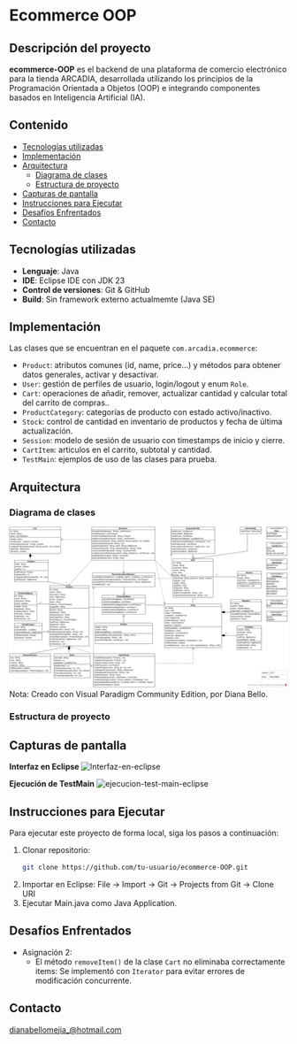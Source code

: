 # Ecommerce OOP

## Descripción del proyecto  
**ecommerce-OOP** es el backend de una plataforma de comercio electrónico para la tienda ARCADIA, desarrollada utilizando los principios de la Programación Orientada a Objetos (OOP) e integrando componentes basados en Inteligencia Artificial (IA). 

## Contenido
- [Tecnologías utilizadas](#tecnologías-utilizadas)
- [Implementación](#implementación)
- [Arquitectura](#arquitectura)
  - [Diagrama de clases](#diagrama-de-clases)
  - [Estructura de proyecto](#estructura-de-proyecto)
- [Capturas de pantalla](#capturas-de-pantalla)
- [Instrucciones para Ejecutar](#instrucciones-para-ejecutar)
- [Desafíos Enfrentados](#desafíos-enfrentados)
- [Contacto](#contacto)

## Tecnologías utilizadas  
- **Lenguaje**: Java  
- **IDE**: Eclipse IDE con JDK 23
- **Control de versiones**: Git & GitHub  
- **Build**: Sin framework externo actualmemte (Java SE)  

## Implementación
Las clases que se encuentran en el paquete `com.arcadia.ecommerce`:
- `Product`: atributos comunes (id, name, price…) y métodos para obtener datos generales, activar y desactivar.
- `User`: gestión de perfiles de usuario, login/logout y enum `Role`.
- `Cart`: operaciones de añadir, remover, actualizar cantidad y calcular total del carrito de compras..  
- `ProductCategory`: categorías de producto con estado activo/inactivo.  
- `Stock`: control de cantidad en inventario de productos y fecha de última actualización.  
- `Session`: modelo de sesión de usuario con timestamps de inicio y cierre.  
- `CartItem`: articulos en el carrito, subtotal y cantidad.   
- `TestMain`: ejemplos de uso de las clases para prueba.

## Arquitectura
### Diagrama de clases  
![Diagrama UML de clases](docs/Diagrama-de-clases.jpg)
Nota: Creado con Visual Paradigm Community Edition, por Diana Bello.

### Estructura de proyecto

## Capturas de pantalla 
**Interfaz en Eclipse** 
![Interfaz-en-eclipse](https://github.com/user-attachments/assets/9730e663-14f1-49de-9435-bfc930820af7)

**Ejecución de TestMain** 
![ejecucion-test-main-eclipse](https://github.com/user-attachments/assets/1c6723e6-3b88-405b-9af3-445bc2824eda)

## Instrucciones para Ejecutar
Para ejecutar este proyecto de forma local, siga los pasos a continuación:
1. Clonar repositorio:
   ```bash
   git clone https://github.com/tu-usuario/ecommerce-OOP.git
3. Importar en Eclipse: File → Import → Git → Projects from Git → Clone URI
4. Ejecutar Main.java como Java Application.

## Desafíos Enfrentados
- Asignación 2:
  - El método `removeItem()` de la clase `Cart` no eliminaba correctamente items: Se implementó con `Iterator` para evitar errores de modificación concurrente.

## Contacto
dianabellomejia_@hotmail.com
